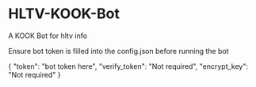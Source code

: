 # HLTV-KOOK-Bot
A KOOK Bot for hltv info

Ensure bot token is filled into the config.json before running the bot

{
  "token": "bot token here",
  "verify_token": "Not required",
  "encrypt_key": "Not required"
}

